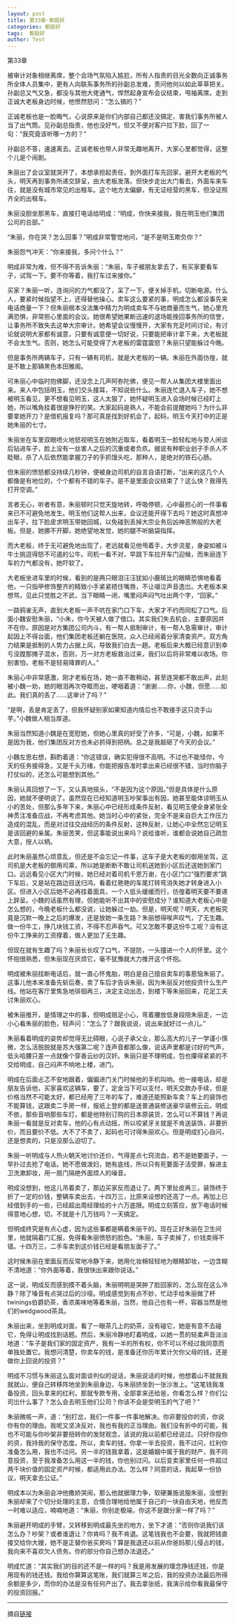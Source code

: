 ```yaml
---
layout: post
title: 第33章-都挺好
categories: 都挺好
tags:  都挺好
author: Test
---
```


第33章

被审计对象相继离席，整个会场气氛陷入尴尬，所有人指责的目光全数向正诚事务所全体人员集中，更有人向联系事务所的孙副总发难，责问他何以如此草草把关。 孙副总又气又急，都没与其他大佬通气，悍然起身宣布会议结束，甩袖离席。走到正诚大老板身边时候，他愤然怒问：“怎么搞的？”



正诚老板也是一脸晦气，心说原来是你们内部自己都还没搞定，害我们事务所被人当了出气筒。见孙副总指责，他也没好气，但又不便对客户拉下脸，回了一句：“我究竟该听哪一方的？”



孙副总不答，速速离去。正诚老板也带人非常无趣地离开，大家心里都觉得，这整个儿是个闹剧。



朱丽出了会议室就哭开了，本想承担起责任，到外面打车先回家，避开大老板的气头，明天再到事务所递交辞呈，由大老板发落。但快步走出大门看去，外面车来车往，就是没有城市常见的出租车。这个地方太偏僻，有无证经营的黑车，但没证照齐全的出租车。



朱丽没胆坐那黑车，直接打电话给明成：“明成，你快来接我，我在明玉他们集团公司的总部。”



“朱丽，你在哭？怎么回事？”明成非常警觉地问，“是不是明玉欺负你？”



朱丽怨气冲天：“你来接我，多问个什么？”



明成非常为难，但不得不告诉朱丽：“朱丽，车子被朋友拿去了，有买家要看车子，试驾一下。要不你等着，我打车过来接你。”



买家？朱丽一听，连询问的力气都没了，呆了一下，便关掉手机，切断电源。什么人，要紧时候指望不上，还得替他操心。卖车这么要紧的事，明成怎么都没事先来电话商量一下？但朱丽根本没法集中精力为明成卖车不与她商量而生气，她心里充满恐惧，非常担心里面的会议。她很希望她果断迅速的退场能挽回事务所的信誉，让事务所不致失去这单大宗审计。她希望会议慢慢开，大家有充足时间讨论，有讨论就说明大家都有诚意，只要有诚意便一切好说，只要能把审计拿下来，大老板就不会太生气。否则，她怎么可能受得了大老板的雷霆震怒？朱丽只望能躲过今晚。



但是事务所两辆车子，只有一辆有司机，就是大老板的一辆。朱丽在外面彷徨，就是不敢上那辆黑色本田雅阁。



可朱丽心中临时抱佛脚，还没念上几声阿弥陀佛，便见一帮人从集团大楼里面出来。来人中包括明玉，他们交头接耳，不知说些什么。朱丽连忙退入车子，她不想被明玉看见，更不想看见明玉，这人太狠了，她怀疑明玉进入会场时候已经盯上她，所以嘴角挂着很是狰狞的笑。大家起码是熟人，不能会前提醒她吗？为什么非要拿她开刀？是借机报复吗？那可真是找到好机会了，起码，明玉今天打中的正是她朱丽的七寸。



朱丽坐在车里双眼喷火地怒视明玉在她附近取车，看着明玉一脸轻松地与旁人闲谈后钻进车子，脸上没有一丝害人之后的沉重或者负疚。据说有种职业刽子手杀人不眨眼，杀了人后依然能拿握刀子的手抓馒头吃，那种人，是绝对的铁石心肠。



但朱丽的愤怒都没持续几秒钟，便被身边司机的自言自语打断，“出来的这几个人都像是有地位的，个个都有不错的车子。是不是里面会议结束了？这么快？我得先打开空调。”



言者无心，听者有意，朱丽顿时只觉天旋地转，呼吸停顿，心中最担心的一件事看来已不可避免地发生。明玉他们这帮人出来，会议还能开得下去吗？她这时真想冲出车子，拉下脸皮求明玉带她回城，以免碰到丢掉大宗业务后凶神恶煞般的大老板。但是，她挪不开脚，她绝望地发觉，她的腿不听脑袋指挥。



而大老板，终于无可避免地出现了，老远就看见他甩着手，大步流星，身姿如被斗牛士挑逗得怒不可遏的公牛。司机一看不对，早跳下车拉开车门迎候，而朱丽连下车的力气都没有，她吓软了。



大老板坐进车里的时候，看到的是两只眼泪汪汪犹如小鹿斑比的眼睛恐惧地看着他，一只指甲修饰整齐的精致小手紧紧捂住嘴唇，不让啜泣声音逸岀。大老板本来想骂，见此只觉胜之不武，当下眼睛一闭，嘴里闷声闷气吐出两个字，“回家。”



一路鸦雀无声，直到大老板一声不吭在家门口下车，大家才不约而同松了口气。后面小魏安慰朱丽，“小朱，你今天被人做了借口。其实我们失去机会，主要原因并不在你，原因是对方集团公司内斗，有一帮人抵制审计，有一帮人急需审计，审计起因上不得台面，他们集团老板还躺在医院，众人已经闹着分家清查资产。双方角力结果是抵制的人势力占据上风，导致我们白去一趟。老板后来大概已经意识到幸亏没蹚那摊子混水，否则，万一对方老板救治过来，我们以后将非常难以收场。你别害怕，老板不是轻易降罪的人。”



朱丽心中非常感激，刚才老板在场，她一直不敢稍动，甚至连哭都不敢出声，此刻被小魏一劝，她的眼泪再次夺眶而出，哽咽着道：“谢谢……你，小魏，但愿……如此。我们真的丢了……这审计了吗？”



“是啊，丢是肯定丢了，但我怀疑别家如果知道内情后也不敢接手这只烫手山芋。”小魏做人相当厚道。



朱丽当然知道小魏是在宽慰她，但她心里真的好受了许多，“可是，小魏，如果不是因为我，他们集团反对方也未必抓得到把柄。总之是我敲砸了今天的会议。”



小魏左思右想，斟酌着道：“你这错误，确实犯得很不高明。不过也不能怪你，今天的任务接得急，又是千头万绪，你能把报告准时拿出来已经很不错，当时你脑子打仗似的，还怎么可能想到其他。”



朱丽认真回想了一下，又认真地摇头，“不是因为这个原因。”但是具体是什么原因，她就不便明说了。虽然现在已经知道明玉吵架事出有因，她甚至能体谅明玉从小的苦处，但那么多年下来，朱丽心中已经形成条件反射，看见明玉便全身紧张全神贯注准备应战，不再考虑其他。她当时心中的紧张，完全不是来自巨大工作压力造成的混乱，而是对过往交战经历的条件反射，这种反射，让她心中全然忘记明玉是该回避的亲属。朱丽苦笑，但这事能说出来吗？说给谁听，谁都会说她自己疏忽大意，授人以柄。



此时朱丽虽然心烦意乱，但还是不会忘记一件事，这车子是大老板的御用坐驾，这司机是大老板的御用司乘，所以她是断断不敢让司机送她到小区后还送她到家门口。远远看见小区大门时候，她已经对着司机千恩万谢，在小区门口“强烈要求”跳下车后，又是站在路边目送归鸿，看着红艳艳的车尾灯转弯消失她才转身进入小区。但进入小区后她不必再挂着面具，一个人低头缓缓而行，彷徨着明天要不要递上辞呈。小魏的话虽然有理，但她能听不出其中的安慰成分？谁知道大老板心中是怎么想的，今晚老板什么都没说，让她躲过一劫。但是，明天呢？明天，大老板究竟是沉默一晚上之后的爆发，还是放她一条生路？朱丽想得唉声叹气，了无生趣。做一份牛工，挣几块钱工资，不得不忍声吞气。可又怎敢不要这份牛工呢？没有这份牛工挣来的工资撑着，做人更加了无生趣。



但现在就有生趣了吗？朱丽长长叹了口气，不提防，一头撞进一个人的怀里。这个怀抱很熟悉，但朱丽现在厌烦它，毫不犹豫就大力推开这个怀抱。



明成被朱丽挂断电话后，就一直心怀鬼胎，明白是自己擅自卖车的事惹恼朱丽了。这事儿他本来准备先斩后奏，卖了车后才告诉朱丽，因为朱丽反对他投资什么生产线。他站在客厅里焦急地徘徊再三，决定主动出击，到楼下等朱丽回来，花足工夫讨朱丽欢心。



被朱丽推开，是情理之中的事，但明成赔足小心，弯着腰放低身段陪朱丽走，一边小心看朱丽的脸色，轻声问：“怎么了？跟我说说，说出来就好过一点儿。”



朱丽看着明成的姿势却觉得无比碍眼，心说子承父业，那么高大的儿子一学谨小慎微，怎么活脱脱就是苏大强第二呢？连声音都那么像，说话声里都是讨好的气声，低头哈腰只差一点就像个穿香云纱的汉奸。朱丽只是不理明成，包也攥得紧紧的不交给明成，自己闷声不响地上楼，进门。



明成在后面忐忑不安地跟着，偏偏进门关门时候他的手机叫响。他一接电话，却是朋友告诉他，买家喜欢这辆车，要了，定金当下可以支付，明天交款办手续，但是价格当然不可能太好，都已经用了三年的车了，难道还能照新车卖？车上的装饰也不能算钱，这跟卖二手房一样，报纸上登的都是送普通装修送豪华装修云云。明成不依，那些音响那些车灯，都是他特别订购的日本原装货，怎么可以不算钱？再说朱丽一看就是反对卖车，他的心有点动摇，所以咬紧牙关就是不肯送装饰，非要折价，而且要价不低。大不了不卖了，起码也可讨得朱丽欢心。但是明成扪心自问，还是想卖的，只是没那么迫切了。



朱丽一听明成与人热火朝天地讨价还价，气得差点七窍流血，若不是她要面子，一早扑过去抢了电话。她不愿做泼妇，她有底线，所以只有死要面子活受罪，躲进主卫洗漱卸妆，用一扇门隔绝外面烦人的噪音。



明成没想到，他这儿吊着卖了，那边买家反而退让了。两下里扯皮再三，装饰终于折了一定的价钱，整辆车卖出去，十四万三，比原来设想的还高了一点。再加上已经借到手的一些，已经超出周经理给的十六万底限。明成立刻答应，放下电话时候得意地心想，切，不就是十几万钱吗？一天搞定。



但明成终究是有点心虚，因为这些事都是瞒着朱丽干的。现在正好朱丽在卫生间里，他就隔着门汇报，免得看朱丽愤怒的脸色。“朱丽，车子卖掉了，价钱卖得不错。十四万三，二手车卖到这价钱已经是看朋友面子了。”



这时候朱丽在里面反而反常地冷静下来，她用化妆棉轻轻地为眼睛卸妆，一边含糊不清地道：“你外面等着，我很快出来跟你说话。”



这一说，明成反而感到摸不着头脑，朱丽明明是哭肿了脸回家的，怎么现在这么冷静？除了嗓音有点哭过后的沙哑。明成感觉到有点不妙，忙动手给朱丽做了杯twinings伯爵奶茶，香浓美味地等着朱丽，当然，他自己也有一杯，容器当然是他们的wedgwood茶具。



朱丽出来，坐到明成对面，看了一眼茶几上的奶茶，没有碰它，她是有意不去碰它，免得让明成找到话题。然后，朱丽冷静地盯着明成，以她一贯的轻柔声音淡淡地道：“车子是我们家的固定资产，我有一半的所有权，你不可以不经过我同意而单独处置它。我想问清楚，你卖车的钱，是准备还你历年累计欠你父母的钱，还是做你上回说的投资？”



明成不习惯与朱丽这么面对面谈判似的说话，朱丽说话的时候，他想着山不就我我就就山，便自己转移阵地坐到朱丽身边，与朱丽挤坐到一张沙发上。“这笔钱我准备投资，回头拿来的红利，那就专款专用，全部拿来还给爸，你看怎么样？你们公司岀什么事了？怎么会去明玉他们公司？你该不会是受明玉的气了吧？”



朱丽微咳一声，道：“别打岔，我们一件事一件事地解决。你非要投你的资，你说你有你的理由。我呢又坚决反对，我也有我的正当理由。我们没有折中的可能，我也不可能与你吵架非要扭转你的发财观念，该说的我以前都已经说过。只好你投你的资，我持我的保守态度。所以，卖车的钱，你拿一半去投资，我不过问，红利你准备怎么用，我也不过问。另一半的钱我拿着，这是婚姻中属于我的财产，我不同意投资，至于我准备怎么用这一半的钱，你也别过问。以后变卖家里任何一件超过两千块价值的固定资产时候，都适用此办法。怎么样？同意的话，我起草一份协议，明天拿去公证。”



明成本以为朱丽会冲他撒娇哭闹，那么他就据理力争，软硬兼施说服朱丽，没想到朱丽却来了个切分处理的主意，合情合理地给他属于自己的一块自由天地，他反而一时难以适应，喃喃地道：“朱丽，你别走极端，你这不是跟分家一样了吗？”



朱丽避开明成的手臂，又转移到明成最先坐的地方，坐下才道：“否则你说我们该怎么办？吵架？或者谁退让？你肯吗？我不肯退。这笔钱我也不会要，我就把钱直接交给你大嫂，她不是正替你爸买房吗？算是我退还以前从你爸妈那儿侵占的钱，我向来不喜欢欠人债务。你的部分你自己想办法退还。”



明成忙道：“其实我们的目的还不是一样的吗？我是用发展的理念挣钱还钱，你是用现有的钱还钱。我给你算算这笔账，我们就算三年之后，我的投资办法最后所得余额是多少，而你的办法是没有任何产出了。我去拿张纸，我演示给你看我最保守的投资回报。”







*****

摘自[链接](https://m.vodtw.com/wapbook-53717-32938806/)